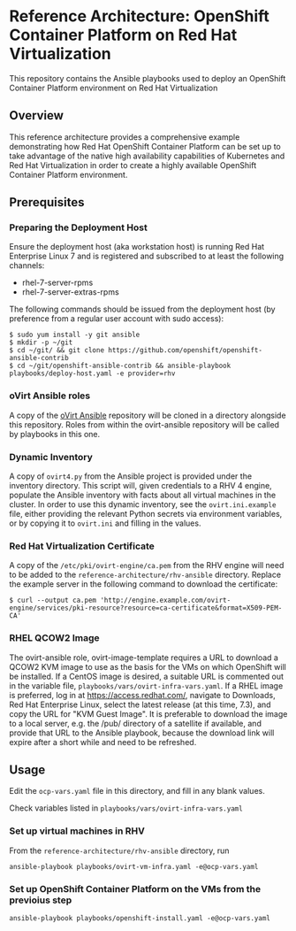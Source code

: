 # Reference Architecture:  OpenShift Container Platform on Red Hat Virtualization
This repository contains the Ansible playbooks used to deploy 
an OpenShift Container Platform environment on Red Hat Virtualization

## Overview
This reference architecture provides a comprehensive example demonstrating how Red Hat OpenShift Container Platform
can be set up to take advantage of the native high availability capabilities of Kubernetes and Red Hat Virtualization
in order to create a highly available OpenShift Container Platform environment.

## Prerequisites

### Preparing the Deployment Host

Ensure the deployment host (aka workstation host) is running Red Hat Enterprise
Linux 7 and is registered and subscribed to at least the following channels:

* rhel-7-server-rpms
* rhel-7-server-extras-rpms

The following commands should be issued from the deployment host (by preference from a
regular user account with sudo access):

```
$ sudo yum install -y git ansible
$ mkdir -p ~/git
$ cd ~/git/ && git clone https://github.com/openshift/openshift-ansible-contrib
$ cd ~/git/openshift-ansible-contrib && ansible-playbook playbooks/deploy-host.yaml -e provider=rhv
```

### oVirt Ansible roles
A copy of the [oVirt Ansible](https://github.com/ovirt/ovirt-ansible) repository will be cloned in a directory
alongside this repository. Roles from within the ovirt-ansible repository will be called by playbooks in this one.

### Dynamic Inventory
A copy of `ovirt4.py` from the Ansible project is provided under the inventory directory. This script will, given credentials to a RHV 4 engine, populate the Ansible inventory with facts about all virtual machines in the cluster. In order to use this dynamic inventory, see the `ovirt.ini.example` file, either providing the relevant Python secrets via environment variables, or by copying it to `ovirt.ini` and filling in the values.

### Red Hat Virtualization Certificate
A copy of the `/etc/pki/ovirt-engine/ca.pem` from the RHV engine will need to be added to the
`reference-architecture/rhv-ansible` directory. Replace the example server in the following command to download the certificate:

```
$ curl --output ca.pem 'http://engine.example.com/ovirt-engine/services/pki-resource?resource=ca-certificate&format=X509-PEM-CA'

```

### RHEL QCOW2 Image
The ovirt-ansible role, ovirt-image-template requires a URL to download a QCOW2 KVM image to use as
the basis for the VMs on which OpenShift will be installed. If a CentOS image is desired, a suitable
URL is commented out in the variable file, `playbooks/vars/ovirt-infra-vars.yaml`. If a RHEL image
is preferred, log in at <https://access.redhat.com/>, navigate to Downloads, Red Hat Enterprise Linux,
select the latest release (at this time, 7.3), and copy the URL for "KVM Guest Image". It is
preferable to download the image to a local server, e.g. the /pub/ directory of a satellite if
available, and provide that URL to the Ansible playbook, because the download link will expire
after a short while and need to be refreshed.

## Usage

Edit the `ocp-vars.yaml` file in this directory, and fill in any blank values.

Check variables listed in `playbooks/vars/ovirt-infra-vars.yaml`

### Set up virtual machines in RHV
From the `reference-architecture/rhv-ansible` directory, run

```
ansible-playbook playbooks/ovirt-vm-infra.yaml -e@ocp-vars.yaml
```

### Set up OpenShift Container Platform on the VMs from the previoius step

```
ansible-playbook playbooks/openshift-install.yaml -e@ocp-vars.yaml
```


